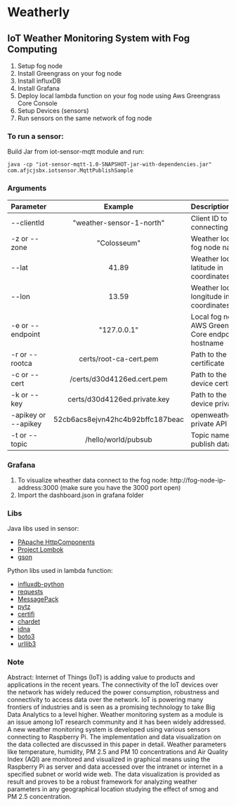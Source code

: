 # Weatherly
## IoT Weather Monitoring System with Fog Computing


1. Setup fog node
2. Install Greengrass on your fog node
3. Install influxDB
4. Install Grafana
5. Deploy local lambda function on your fog node using Aws Greengrass Core Console
6. Setup Devices (sensors)
7. Run sensors on the same network of fog node

### To run a sensor:
Build Jar from iot-sensor-mqtt module and run:
```
java -cp "iot-sensor-mqtt-1.0-SNAPSHOT-jar-with-dependencies.jar" com.afjcjsbx.iotsensor.MqttPublishSample
```
### Arguments ##

| Parameter                 | Example       | Description   |	
| :------------------------ |:-------------:| :-------------|
| --clientId 	       |	"weather-sensor-1-north"          | Client ID to use when connecting
| -z or --zone 	       |	"Colosseum"          |Weather locality or fog node name 
| --lat 	       |	41.89          |Weather locality latitude in coordinates
| --lon          | 13.59           |Weather locality longitude in coordinates
| -e or --endpoint 	       |	"127.0.0.1"	            |Local fog node ip or AWS Greengrass Core endpoint hostname
| -r or --rootca		       | certs/root-ca-cert.pem	           | Path to the root certificate
| -c or --cert  	        | /certs/d30d4126ed.cert.pem         | Path to the IoT device certificate
| -k or --key         | certs/d30d4126ed.private.key             | Path to the IoT device private key
| -apikey or --apikey         | 52cb6acs8ejvn42hc4b92bffc187beac             | openweathermap.org private API key
| -t or --topic          | /hello/world/pubsub           | Topic name to publish data


### Grafana ##
1. To visualize wheather data connect to the fog node: http://fog-node-ip-address:3000 (make sure you have the 3000 port open)
2. Import the dashboard.json in grafana folder

### Libs
Java libs used in sensor:
- [PApache HttpComponents](https://hc.apache.org/)
- [Project Lombok](https://projectlombok.org/)
- [gson](https://github.com/google/gson)

Python libs used in lambda function:
- [influxdb-python](https://github.com/influxdata/influxdb-python)
- [requests](https://github.com/psf/requests)
- [MessagePack](https://github.com/msgpack/msgpack-python)
- [pytz](https://pypi.org/project/pytz/)
- [certifi](https://github.com/certifi/python-certifi)
- [chardet](https://github.com/chardet/chardet)
- [idna](https://pypi.org/project/idna/0.6/)
- [boto3](https://github.com/boto/boto3)
- [urllib3](https://github.com/urllib3/urllib3)


### Note



Abstract: Internet of Things (IoT) is adding value to products
and applications in the recent years. The connectivity of the IoT
devices over the network has widely reduced the power
consumption, robustness and connectivity to access data over the
network. IoT is powering many frontiers of industries and is seen
as a promising technology to take Big Data Analytics to a level
higher. Weather monitoring system as a module is an issue
among IoT research community and it has been widely
addressed. A new weather monitoring system is developed using
various sensors connecting to Raspberry Pi. The implementation
and data visualization on the data collected are discussed in this
paper in detail. Weather parameters like temperature, humidity,
PM 2.5 and PM 10 concentrations and Air Quality Index (AQI)
are monitored and visualized in graphical means using the
Raspberry Pi as server and data accessed over the intranet or
internet in a specified subnet or world wide web. The data
visualization is provided as result and proves to be a robust
framework for analyzing weather parameters in any
geographical location studying the effect of smog and PM 2.5
concentration.
